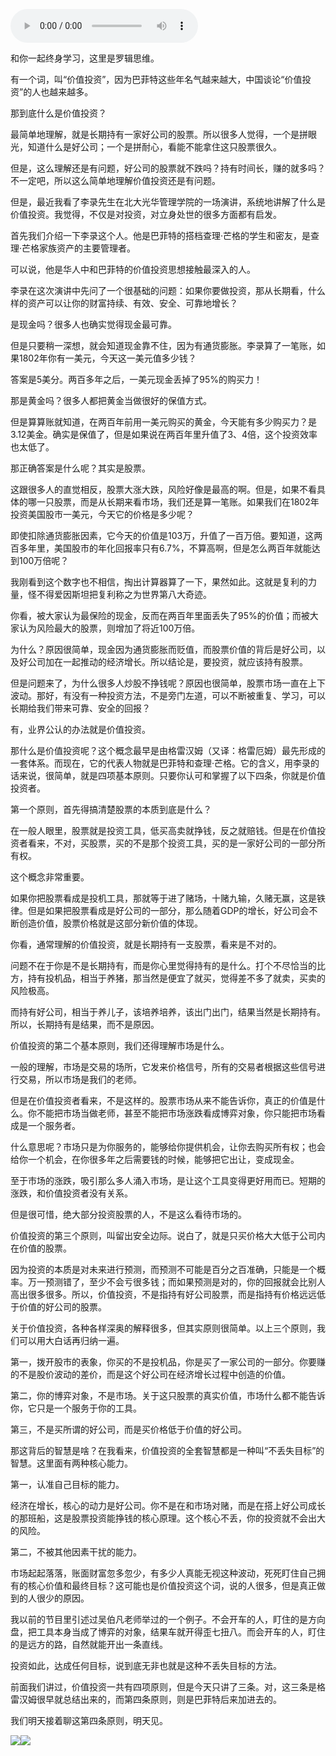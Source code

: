 <audio src="http://igetoss.cdn.igetget.com/mp3/201711/07/201711072132505603956178.mp3" controls="controls">您的浏览器不支持 audio 标签。</audio><p>和你一起终身学习，这里是罗辑思维。</p><p>有一个词，叫“价值投资”，因为巴菲特这些年名气越来越大，中国谈论“价值投资”的人也越来越多。</p><p>那到底什么是价值投资？</p><p>最简单地理解，就是长期持有一家好公司的股票。所以很多人觉得，一个是拼眼光，知道什么是好公司；一个是拼耐心，看能不能拿住这只股票很久。</p><p>但是，这么理解还是有问题，好公司的股票就不跌吗？持有时间长，赚的就多吗？不一定吧，所以这么简单地理解价值投资还是有问题。</p><p>但是，最近我看了李录先生在北大光华管理学院的一场演讲，系统地讲解了什么是价值投资。我觉得，不仅是对投资，对立身处世的很多方面都有启发。</p><p>首先我们介绍一下李录这个人。他是巴菲特的搭档查理·芒格的学生和密友，是查理·芒格家族资产的主要管理者。</p><p>可以说，他是华人中和巴菲特的价值投资思想接触最深入的人。</p><p>李录在这次演讲中先问了一个很基础的问题：如果你要做投资，那从长期看，什么样的资产可以让你的财富持续、有效、安全、可靠地增长？</p><p>是现金吗？很多人也确实觉得现金最可靠。</p><p>但是只要稍一深想，就会知道现金靠不住，因为有通货膨胀。李录算了一笔账，如果1802年你有一美元，今天这一美元值多少钱？</p><p>答案是5美分。两百多年之后，一美元现金丢掉了95%的购买力！</p><p>那是黄金吗？很多人都把黄金当做很好的保值方式。</p><p>但是算算账就知道，在两百年前用一美元购买的黄金，今天能有多少购买力？是3.12美金。确实是保值了，但是如果说在两百年里升值了3、4倍，这个投资效率也太低了。</p><p>那正确答案是什么呢？其实是股票。</p><p>这跟很多人的直觉相反，股票大涨大跌，风险好像是最高的啊。但是，如果不看具体的哪一只股票，而是从长期来看市场，我们还是算一笔账。如果我们在1802年投资美国股市一美元，今天它的价格是多少呢？</p><p>即使扣除通货膨胀因素，它今天的价值是103万，升值了一百万倍。要知道，这两百多年里，美国股市的年化回报率只有6.7%，不算高啊，但是怎么两百年就能达到100万倍呢？</p><p>我刚看到这个数字也不相信，掏出计算器算了一下，果然如此。这就是复利的力量，怪不得爱因斯坦把复利称之为世界第八大奇迹。</p><p>你看，被大家认为最保险的现金，反而在两百年里面丢失了95%的价值；而被大家认为风险最大的股票，则增加了将近100万倍。</p><p>为什么？原因很简单，现金因为通货膨胀而贬值，而股票价值的背后是好公司，以及好公司加在一起推动的经济增长。所以结论是，要投资，就应该持有股票。</p><p>但是问题来了，为什么很多人炒股不挣钱呢？原因也很简单，股票市场一直在上下波动。那好，有没有一种投资方法，不是旁门左道，可以不断被重复、学习，可以长期给我们带来可靠、安全的回报？</p><p>有，业界公认的办法就是价值投资。</p><p>那什么是价值投资呢？这个概念最早是由格雷汉姆（又译：格雷厄姆）最先形成的一套体系。而现在，它的代表人物就是巴菲特和查理·芒格。它的含义，用李录的话来说，很简单，就是四项基本原则。只要你认可和掌握了以下四条，你就是价值投资者。</p><p>第一个原则，首先得搞清楚股票的本质到底是什么？</p><p>在一般人眼里，股票就是投资工具，低买高卖就挣钱，反之就赔钱。但是在价值投资者看来，不对，买股票，买的不是那个投资工具，买的是一家好公司的一部分所有权。</p><p>这个概念非常重要。</p><p>如果你把股票看成是投机工具，那就等于进了赌场，十赌九输，久赌无赢，这是铁律。但是如果把股票看成是好公司的一部分，那么随着GDP的增长，好公司会不断创造价值，股票价格就是这部分新价值的体现。</p><p>你看，通常理解的价值投资，就是长期持有一支股票，看来是不对的。</p><p>问题不在于你是不是长期持有，而是你心里觉得持有的是什么。打个不尽恰当的比方，持有投机品，相当于养猪，那当然是便宜了就买，觉得差不多了就卖，买卖的风险极高。</p><p>而持有好公司，相当于养儿子，该培养培养，该出门出门，结果当然是长期持有。所以，长期持有是结果，而不是原因。</p><p>价值投资的第二个基本原则，我们还得理解市场是什么。</p><p>一般的理解，市场是交易的场所，它发来价格信号，所有的交易者根据这些信号进行交易，所以市场是我们的老师。</p><p>但是在价值投资者看来，不是这样的。股票市场从来不能告诉你，真正的价值是什么。你不能把市场当做老师，甚至不能把市场涨跌看成博弈对象，你只能把市场看成是一个服务者。</p><p>什么意思呢？市场只是为你服务的，能够给你提供机会，让你去购买所有权；也会给你一个机会，在你很多年之后需要钱的时候，能够把它出让，变成现金。</p><p>至于市场的涨跌，吸引那么多人涌入市场，是让这个工具变得更好用而已。短期的涨跌，和价值投资者没有关系。</p><p>但是很可惜，绝大部分投资股票的人，不是这么看待市场的。</p><p>价值投资的第三个原则，叫留出安全边际。说白了，就是只买价格大大低于公司内在价值的股票。</p><p>因为投资的本质是对未来进行预测，而预测不可能是百分之百准确，只能是一个概率。万一预测错了，至少不会亏很多钱；而如果预测是对的，你的回报就会比别人高出很多很多。所以，价值投资，不是指持有好公司股票，而是指持有价格远远低于价值的好公司的股票。</p><p>关于价值投资，各种各样深奥的解释很多，但其实原则很简单。以上三个原则，我们可以用大白话再归纳一遍。</p><p>第一，拨开股市的表象，你买的不是投机品，你是买了一家公司的一部分。你要赚的不是股价波动的差价，而是这个好公司在经济增长过程中创造的价值。</p><p>第二，你的博弈对象，不是市场。关于这只股票的真实价值，市场什么都不能告诉你，它只是一个服务于你的工具。</p><p>第三，不是买所谓的好公司，而是买价格低于价值的好公司。</p><p>那这背后的智慧是啥？在我看来，价值投资的全套智慧都是一种叫“不丢失目标”的智慧。这里面有两种核心能力。</p><p>第一，认准自己目标的能力。</p><p>经济在增长，核心的动力是好公司。你不是在和市场对赌，而是在搭上好公司成长的那班船，这是股票投资能挣钱的核心原理。这个核心不丢，你的投资就不会出大的风险。</p><p>第二，不被其他因素干扰的能力。</p><p>市场起起落落，账面财富忽多忽少，有多少人真能无视这种波动，死死盯住自己拥有的核心价值和最终目标？这可能也是价值投资这个词，说的人很多，但是真正做到的人很少的原因。</p><p>我以前的节目里引述过吴伯凡老师举过的一个例子。不会开车的人，盯住的是方向盘，把工具本身当成了博弈的对象，结果车就开得歪七扭八。而会开车的人，盯住的是远方的路，自然就能开出一条直线。</p><p>投资如此，达成任何目标，说到底无非也就是这种不丢失目标的方法。</p><p>前面我们讲过，价值投资一共有四项原则，但是今天只讲了三条。对，这三条是格雷汉姆很早就总结出来的，而第四条原则，则是巴菲特后来加进去的。</p><p>我们明天接着聊这第四条原则，明天见。</p><img src="https://piccdn.igetget.com/img/201711/08/201711081002147151336413.jpg" /><img src="https://piccdn.igetget.com/img/201711/07/201711072138155427894901.jpg" />